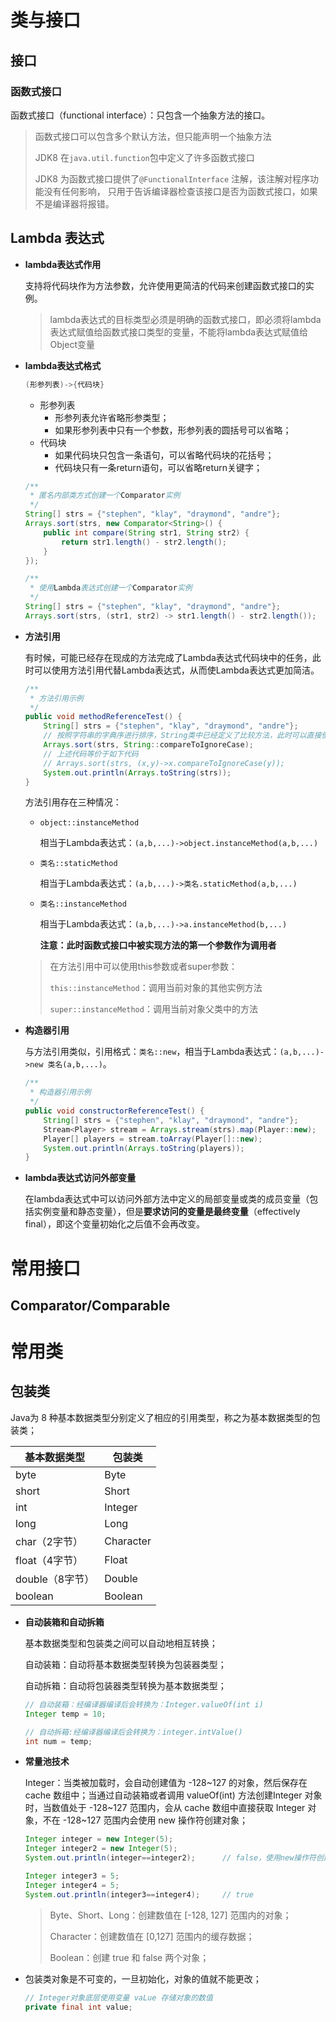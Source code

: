 # 类与接口



## 接口

### 函数式接口

函数式接口（functional interface）：只包含一个抽象方法的接口。

> 函数式接口可以包含多个默认方法，但只能声明一个抽象方法
>
> JDK8 在`java.util.function`包中定义了许多函数式接口
>
> JDK8 为函数式接口提供了`@FunctionalInterface` 注解，该注解对程序功能没有任何影响， 只用于告诉编译器检查该接口是否为函数式接口，如果不是编译器将报错。





## Lambda 表达式

+ **lambda表达式作用**

  支持将代码块作为方法参数，允许使用更简洁的代码来创建函数式接口的实例。

  > lambda表达式的目标类型必须是明确的函数式接口，即必须将lambda表达式赋值给函数式接口类型的变量，不能将lambda表达式赋值给Object变量

+ **lambda表达式格式**

  ```java
  (形参列表)->{代码块}
  ```

  + 形参列表
    + 形参列表允许省略形参类型；
    + 如果形参列表中只有一个参数，形参列表的圆括号可以省略；
  + 代码块
    + 如果代码块只包含一条语句，可以省略代码块的花括号；
    + 代码块只有一条return语句，可以省略return关键字；

  ```java
  /**
   * 匿名内部类方式创建一个Comparator实例
   */
  String[] strs = {"stephen", "klay", "draymond", "andre"};
  Arrays.sort(strs, new Comparator<String>() {
      public int compare(String str1, String str2) {
          return str1.length() - str2.length();
      }
  });
  
  /**
   * 使用Lambda表达式创建一个Comparator实例
   */
  String[] strs = {"stephen", "klay", "draymond", "andre"};
  Arrays.sort(strs, (str1, str2) -> str1.length() - str2.length());
  ```

+ **方法引用**

  有时候，可能已经存在现成的方法完成了Lambda表达式代码块中的任务，此时可以使用方法引用代替Lambda表达式，从而使Lambda表达式更加简洁。

  ```java
  /**
   * 方法引用示例
   */
  public void methodReferenceTest() {
      String[] strs = {"stephen", "klay", "draymond", "andre"};
      // 按照字符串的字典序进行排序，String类中已经定义了比较方法，此时可以直接使用方法引用
      Arrays.sort(strs, String::compareToIgnoreCase);
      // 上述代码等价于如下代码
      // Arrays.sort(strs, (x,y)->x.compareToIgnoreCase(y));
      System.out.println(Arrays.toString(strs));
  }
  ```

  方法引用存在三种情况：

  + `object::instanceMethod`

    相当于Lambda表达式：`(a,b,...)->object.instanceMethod(a,b,...)`

  + `类名::staticMethod`

    相当于Lambda表达式：`(a,b,...)->类名.staticMethod(a,b,...)`

  + `类名::instanceMethod`

    相当于Lambda表达式：`(a,b,...)->a.instanceMethod(b,...)`

    **注意：此时函数式接口中被实现方法的第一个参数作为调用者**

  > 在方法引用中可以使用this参数或者super参数：
  >
  > `this::instanceMethod`：调用当前对象的其他实例方法
  >
  > `super::instanceMethod`：调用当前对象父类中的方法

+ **构造器引用**

  与方法引用类似，引用格式：`类名::new`，相当于Lambda表达式：`(a,b,...)->new 类名(a,b,...)`。

  ```java
  /**
   * 构造器引用示例
   */
  public void constructorReferenceTest() {
      String[] strs = {"stephen", "klay", "draymond", "andre"};
      Stream<Player> stream = Arrays.stream(strs).map(Player::new);
      Player[] players = stream.toArray(Player[]::new);
      System.out.println(Arrays.toString(players));
  }
  ```

+ **lambda表达式访问外部变量**

  在lambda表达式中可以访问外部方法中定义的局部变量或类的成员变量（包括实例变量和静态变量），但是**要求访问的变量是最终变量**（effectively final），即这个变量初始化之后值不会再改变。

  













# 常用接口

## Comparator/Comparable



# 常用类

## 包装类

Java为 8 种基本数据类型分别定义了相应的引用类型，称之为基本数据类型的包装类；

| 基本数据类型    | 包装类    |
| --------------- | --------- |
| byte            | Byte      |
| short           | Short     |
| int             | Integer   |
| long            | Long      |
| char（2字节）   | Character |
| float（4字节）  | Float     |
| double（8字节） | Double    |
| boolean         | Boolean   |

+ **自动装箱和自动拆箱**

  基本数据类型和包装类之间可以自动地相互转换；

  自动装箱：自动将基本数据类型转换为包装器类型；

  自动拆箱：自动将包装器类型转换为基本数据类型；

  ```java
  // 自动装箱：经编译器编译后会转换为：Integer.valueOf(int i)
  Integer temp = 10;
  
  // 自动拆箱:经编译器编译后会转换为：integer.intValue()
  int num = temp;
  ```

+ **常量池技术**

  Integer：当类被加载时，会自动创建值为 -128~127 的对象，然后保存在 cache 数组中；当通过自动装箱或者调用 valueOf(int) 方法创建Integer 对象时，当数值处于 -128~127 范围内，会从 cache 数组中直接获取 Integer 对象，不在  -128~127 范围内会使用 new 操作符创建对象；

  ```java
  Integer integer = new Integer(5);
  Integer integer2 = new Integer(5);
  System.out.println(integer==integer2);      // false，使用new操作符创建出来的对象永远不会相等
  
  Integer integer3 = 5;
  Integer integer4 = 5;
  System.out.println(integer3==integer4);     // true
  ```

  > Byte、Short、Long：创建数值在 [-128, 127] 范围内的对象；
  >
  > Character：创建数值在 [0,127] 范围内的缓存数据；
  >
  > Boolean：创建 true 和 false 两个对象；

+ 包装类对象是不可变的，一旦初始化，对象的值就不能更改；

  ```java
  // Integer对象底层使用变量 vaLue 存储对象的数值
  private final int value;
  ```









